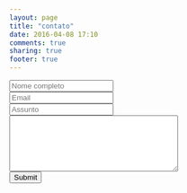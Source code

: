 ```yaml
---
layout: page
title: "contato"
date: 2016-04-08 17:10
comments: true
sharing: true
footer: true
---
```

<form>
    <div class="form-group">
    <input type="email" class="form-control" id="exampleInputEmail1" placeholder="Nome completo">
  </div>
  <div class="form-group">
    <input type="email" class="form-control" id="exampleInputEmail1" placeholder="Email">
  </div>
  <div class="form-group">
    <input type="password" class="form-control" id="exampleInputPassword1" placeholder="Assunto">
  </div>
    <div class="mensagem">
        <textarea style="width: 300px; height: 100px;"></textarea>
    </div>
  <button type="submit" class="btn btn-default">Submit</button>
</form>